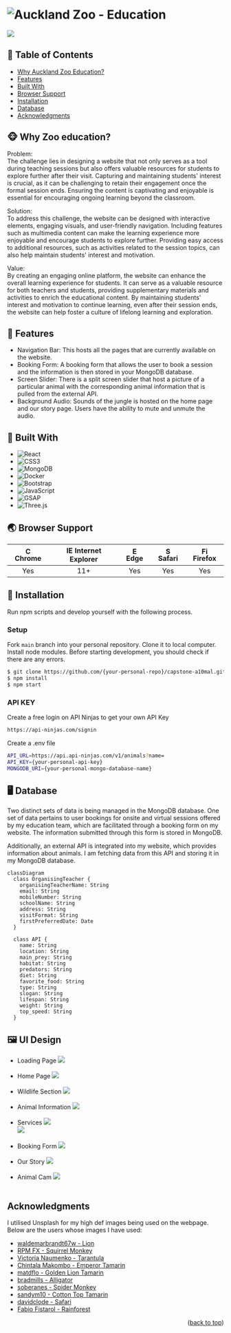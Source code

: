 # ![Auckland Zoo - Education](https://encrypted-tbn0.gstatic.com/images?q=tbn:ANd9GcRfXRzreX7_LssdG8cwtGGW_WY2TVWEYtqZnQkO7TFrkA&s)

> 

<img src="../Documents/Other/homepage.png" />


## 🚩 Table of Contents

- [Why Auckland Zoo Education?](#-why-auckland-zoo-education)
- [Features](#-features)
- [Built With](#-built-with)
- [Browser Support](#-browser-support)
- [Installation](#-installation)
- [Database](#-database)
- [Acknowledgments](#-acknowledgments)


## 🐵 Why Zoo education?

Problem:<br>
The challenge lies in designing a website that not only serves as a tool during teaching sessions but also offers valuable resources for students to explore further after their visit. Capturing and maintaining students' interest is crucial, as it can be challenging to retain their engagement once the formal session ends. Ensuring the content is captivating and enjoyable is essential for encouraging ongoing learning beyond the classroom.<br>

Solution:<br>
To address this challenge, the website can be designed with interactive elements, engaging visuals, and user-friendly navigation. Including features such as multimedia content can make the learning experience more enjoyable and encourage students to explore further. Providing easy access to additional resources, such as activities related to the session topics, can also help maintain students' interest and motivation.<br>

Value:<br>
By creating an engaging online platform, the website can enhance the overall learning experience for students. It can serve as a valuable resource for both teachers and students, providing supplementary materials and activities to enrich the educational content. By maintaining students' interest and motivation to continue learning, even after their session ends, the website can help foster a culture of lifelong learning and exploration.

## 🎨 Features

* Navigation Bar: This hosts all the pages that are currently available on the website.
* Booking Form: A booking form that allows the user to book a session and the information is then stored in your MongoDB database.
* Screen Slider: There is a split screen slider that host a picture of a particular animal with the corresponding animal information that is pulled from the external API.
* Background Audio: Sounds of the jungle is hosted on the home page and our story page. Users have the ability to mute and unmute the audio.

## 🔨 Built With
* ![React](https://img.shields.io/badge/React.js-61DAFB?style=flat-square&logo=react&logoColor=white)
* ![CSS3](https://img.shields.io/badge/CSS3-1572B6?style=flat-square&logo=css3&logoColor=white)
* ![MongoDB](https://img.shields.io/badge/MongoDB-47A248?style=flat-square&logo=mongodb&logoColor=white)
* ![Docker](https://img.shields.io/badge/Docker-2496ED?style=flat-square&logo=docker&logoColor=white)
* ![Bootstrap](https://img.shields.io/badge/Bootstrap-7952B3?style=flat-square&logo=bootstrap&logoColor=white)
* ![JavaScript](https://img.shields.io/badge/JavaScript-F7DF1E?style=flat-square&logo=javascript&logoColor=black)
* ![GSAP](https://img.shields.io/badge/GSAP-88CE02?style=flat-square&logo=greensock&logoColor=white)
* ![Three.js](https://img.shields.io/badge/Three.js-000000?style=flat-square&logo=three.js&logoColor=white)




## 🌏 Browser Support

| <img src="https://user-images.githubusercontent.com/1215767/34348387-a2e64588-ea4d-11e7-8267-a43365103afe.png" alt="Chrome" width="16px" height="16px" /> Chrome | <img src="https://user-images.githubusercontent.com/1215767/34348590-250b3ca2-ea4f-11e7-9efb-da953359321f.png" alt="IE" width="16px" height="16px" /> Internet Explorer | <img src="https://user-images.githubusercontent.com/1215767/34348380-93e77ae8-ea4d-11e7-8696-9a989ddbbbf5.png" alt="Edge" width="16px" height="16px" /> Edge | <img src="https://user-images.githubusercontent.com/1215767/34348394-a981f892-ea4d-11e7-9156-d128d58386b9.png" alt="Safari" width="16px" height="16px" /> Safari | <img src="https://user-images.githubusercontent.com/1215767/34348383-9e7ed492-ea4d-11e7-910c-03b39d52f496.png" alt="Firefox" width="16px" height="16px" /> Firefox |
| :---------: | :---------: | :---------: | :---------: | :---------: |
| Yes | 11+ | Yes | Yes | Yes |


## 🔧 Installation

Run npm scripts and develop yourself with the following process.

### Setup

Fork `main` branch into your personal repository. Clone it to local computer. Install node modules. Before starting development, you should check if there are any errors.

```sh
$ git clone https://github.com/{your-personal-repo}/capstone-a10mal.git
$ npm install
$ npm start
```



### API KEY
Create a free login on API Ninjas to get your own API Key
```sh
https://api-ninjas.com/signin
```

Create a .env file
```sh
API_URL=https://api.api-ninjas.com/v1/animals?name=
API_KEY={your-personal-api-key}
MONGODB_URI={your-personal-mongo-database-name}
```


## 🖥️ Database

Two distinct sets of data is being managed in the MongoDB database. One set of data pertains to user bookings for onsite and virtual sessions offered by my education team, which are facilitated through a booking form on my website. The information submitted through this form is stored in MongoDB.

Additionally, an external API is integrated into my website, which provides information about animals. I am fetching data from this API and storing it in my MongoDB database. 


```mermaid
classDiagram
  class OrganisingTeacher {
    organisingTeacherName: String
    email: String
    mobileNumber: String
    schoolName: String
    address: String
    visitFormat: String
    firstPreferredDate: Date
  }

  class API {
    name: String
    location: String
    main_prey: String
    habitat: String
    predators: String
    diet: String
    favorite_food: String
    type: String
    slogan: String
    lifespan: String
    weight: String
    top_speed: String
  }
```

## 🖼️ UI Design
* Loading Page
<img src="../Documents/Other/loadingPage.png" /><br></br>
* Home Page
<img src="../Documents/Other/homepage.png" /><br></br>
* Wildlife Section
<img src="../Documents/Other/wildlifePage.png" /><br></br>
* Animal Information
<img src="../Documents/Other/animalInfo.png" /><br></br>
* Services
<img src="../Documents/Other/services2.png" /><br>
<img src="../Documents/Other/services.png" /><br></br>
* Booking Form
<img src="../Documents/Other/bookingForm.png" /><br></br>
* Our Story
<img src="../Documents/Other/ourStory.png" /><br></br>
* Animal Cam
<img src="../Documents/Other/animalCam.png" /><br></br>


## Acknowledgments
I utilised Unsplash for my high def images being used on the webpage. Below are the users whose images I have used:

* [waldemarbrandt67w - Lion](https://unsplash.com/photos/a-large-lion-sitting-on-top-of-a-rock-YOowNEyHIR0)
* [RPM FX - Squirrel Monkey](https://unsplash.com/photos/a-monkey-sitting-on-top-of-a-rope-10P7e_6e3VM)
* [Victoria Naumenko - Tarantula](https://unsplash.com/photos/brown-and-black-spider-on-gray-surface-juNFkPiHkHE)
* [Chintala Makombo - Emperor Tamarin](https://unsplash.com/photos/black-and-white-monkey-in-close-up-photography-TJK4DZC20Xc)
* [matdflo - Golden Lion Tamarin](https://unsplash.com/photos/brown-furry-monkey-on-branch-5uIkDWUQ8io)
* [bradmills - Alligator](https://unsplash.com/photos/crocodile-on-body-of-water-during-daytime-HfZxgmEntHs)
* [soberanes - Spider Monkey](https://unsplash.com/photos/black-monkey-sitting-on-tree-slab-2Ievc7BjuI4)
* [sandym10 - Cotton Top Tamarin](https://unsplash.com/photos/white-and-brown-monkey-sitting-on-the-tree-branch-RwyPpzbJuck)
* [davidclode - Safari](https://unsplash.com/photos/green-leaf-trees-92MgFhlWD-8)
* [Fabio Fistarol - Rainforest](https://unsplash.com/photos/green-trees-under-white-sky-during-daytime-adLo80F_9P0)

<p align="right">(<a href="#readme-top">back to top</a>)</p>
